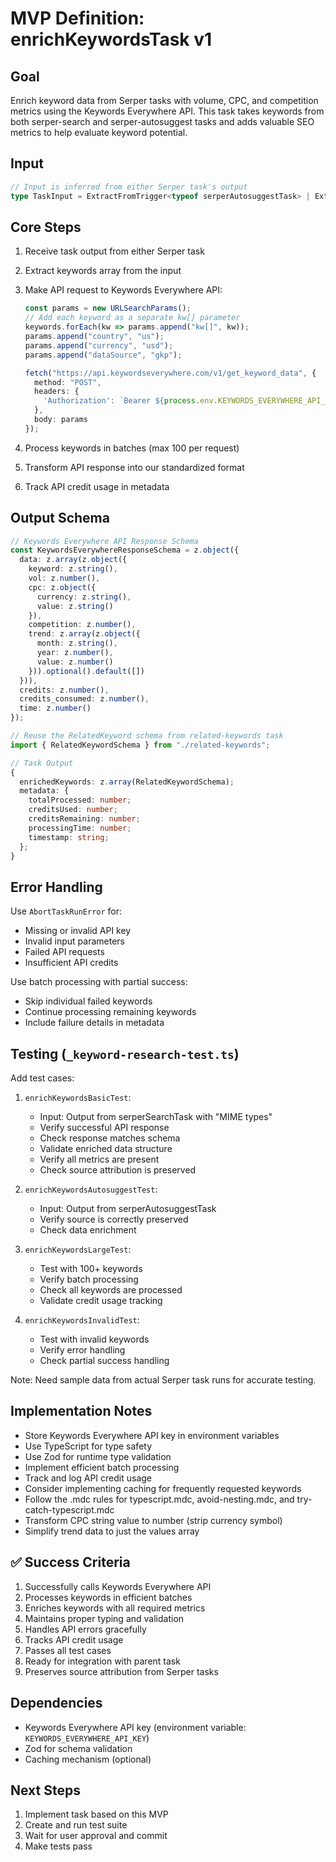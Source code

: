 # MVP Definition: enrichKeywordsTask v1

## Goal

Enrich keyword data from Serper tasks with volume, CPC, and competition metrics using the Keywords Everywhere API. This task takes keywords from both serper-search and serper-autosuggest tasks and adds valuable SEO metrics to help evaluate keyword potential.

## Input

```typescript
// Input is inferred from either Serper task's output
type TaskInput = ExtractFromTrigger<typeof serperAutosuggestTask> | ExtractFromTrigger<typeof serperSearchTask>;
```

## Core Steps

1. Receive task output from either Serper task
2. Extract keywords array from the input
3. Make API request to Keywords Everywhere API:

   ```typescript
   const params = new URLSearchParams();
   // Add each keyword as a separate kw[] parameter
   keywords.forEach(kw => params.append("kw[]", kw));
   params.append("country", "us");
   params.append("currency", "usd");
   params.append("dataSource", "gkp");

   fetch("https://api.keywordseverywhere.com/v1/get_keyword_data", {
     method: "POST",
     headers: {
       'Authorization': `Bearer ${process.env.KEYWORDS_EVERYWHERE_API_KEY}`,
     },
     body: params
   });
   ```

4. Process keywords in batches (max 100 per request)
5. Transform API response into our standardized format
6. Track API credit usage in metadata

## Output Schema

```typescript
// Keywords Everywhere API Response Schema
const KeywordsEverywhereResponseSchema = z.object({
  data: z.array(z.object({
    keyword: z.string(),
    vol: z.number(),
    cpc: z.object({
      currency: z.string(),
      value: z.string()
    }),
    competition: z.number(),
    trend: z.array(z.object({
      month: z.string(),
      year: z.number(),
      value: z.number()
    })).optional().default([])
  })),
  credits: z.number(),
  credits_consumed: z.number(),
  time: z.number()
});

// Reuse the RelatedKeyword schema from related-keywords task
import { RelatedKeywordSchema } from "./related-keywords";

// Task Output
{
  enrichedKeywords: z.array(RelatedKeywordSchema);
  metadata: {
    totalProcessed: number;
    creditsUsed: number;
    creditsRemaining: number;
    processingTime: number;
    timestamp: string;
  };
}
```

## Error Handling

Use `AbortTaskRunError` for:

- Missing or invalid API key
- Invalid input parameters
- Failed API requests
- Insufficient API credits

Use batch processing with partial success:

- Skip individual failed keywords
- Continue processing remaining keywords
- Include failure details in metadata

## Testing (`_keyword-research-test.ts`)

Add test cases:

1. `enrichKeywordsBasicTest`:
   - Input: Output from serperSearchTask with "MIME types"
   - Verify successful API response
   - Check response matches schema
   - Validate enriched data structure
   - Verify all metrics are present
   - Check source attribution is preserved

2. `enrichKeywordsAutosuggestTest`:
   - Input: Output from serperAutosuggestTask
   - Verify source is correctly preserved
   - Check data enrichment

3. `enrichKeywordsLargeTest`:
   - Test with 100+ keywords
   - Verify batch processing
   - Check all keywords are processed
   - Validate credit usage tracking

4. `enrichKeywordsInvalidTest`:
   - Test with invalid keywords
   - Verify error handling
   - Check partial success handling

Note: Need sample data from actual Serper task runs for accurate testing.

## Implementation Notes

- Store Keywords Everywhere API key in environment variables
- Use TypeScript for type safety
- Use Zod for runtime type validation
- Implement efficient batch processing
- Track and log API credit usage
- Consider implementing caching for frequently requested keywords
- Follow the .mdc rules for typescript.mdc, avoid-nesting.mdc, and try-catch-typescript.mdc
- Transform CPC string value to number (strip currency symbol)
- Simplify trend data to just the values array

## ✅ Success Criteria

1. Successfully calls Keywords Everywhere API
2. Processes keywords in efficient batches
3. Enriches keywords with all required metrics
4. Maintains proper typing and validation
5. Handles API errors gracefully
6. Tracks API credit usage
7. Passes all test cases
8. Ready for integration with parent task
9. Preserves source attribution from Serper tasks

## Dependencies

- Keywords Everywhere API key (environment variable: `KEYWORDS_EVERYWHERE_API_KEY`)
- Zod for schema validation
- Caching mechanism (optional)

## Next Steps

1. Implement task based on this MVP
2. Create and run test suite
3. Wait for user approval and commit
4. Make tests pass
